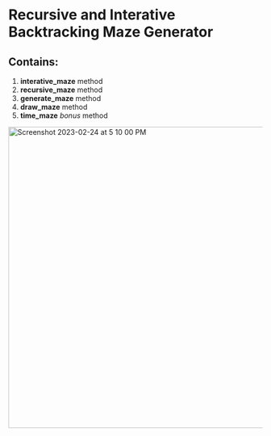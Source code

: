 # Recursive and Interative Backtracking Maze Generator

## Contains:
1. **interative_maze** method
2. **recursive_maze** method
3. **generate_maze** method
4. **draw_maze** method
4. **time_maze** *bonus* method
<img width="597" alt="Screenshot 2023-02-24 at 5 10 00 PM" src="https://user-images.githubusercontent.com/107334013/221324041-f9672a53-8419-45e5-87ea-e36097be14a2.png">
